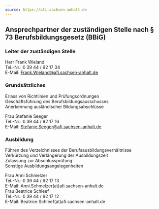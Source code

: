 ```yaml
---
source: https://afi.sachsen-anhalt.de
---
```



## Ansprechpartner der zuständigen Stelle nach § 73 Berufsbildungsgesetz (BBiG)

### Leiter der zuständigen Stelle
Herr Frank Wieland  
Tel.-Nr.: 0 39 44 / 92 17 34  
E-Mail: Frank.Wieland@afi.sachsen-anhalt.de

### Grundsätzliches  
Erlass von Richtlinien und Prüfungsordnungen  
Geschäftsführung des Berufsbildungsausschusses  
Anerkennung ausländischer Bildungsabschlüsse  
  
Frau Stefanie Seeger  
Tel.-Nr.: 0 39 44 / 92 17 16  
E-Mail: Stefanie.Seeger@afi.sachsen-anhalt.de

### Ausbildung
Führen des Verzeichnisses der Berufsausbildungsverhältnisse  
Verkürzung und Verlängerung der Ausbildungszeit  
Zulassung zur Abschlussprüfung  
Sonstige Ausbildungsangelegenheiten  
  
Frau Anni Schmelzer  
Tel.-Nr.: 0 39 44 / 92 17 13  
E-Mail: Anni.Schmelzer(at)afi.sachsen-anhalt.de  
Frau Beatrice Schleef  
Tel.-Nr.: 0 39 44 / 92 17 12  
E-Mail: Beatrice.Schleef(at)afi.sachsen-anhalt.de